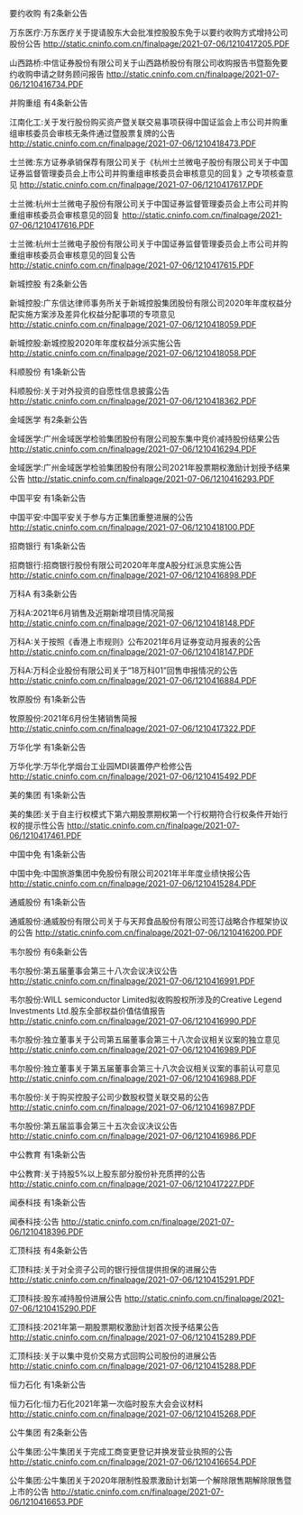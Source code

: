 要约收购 有2条新公告 

万东医疗:万东医疗关于提请股东大会批准控股股东免于以要约收购方式增持公司股份公告 http://static.cninfo.com.cn/finalpage/2021-07-06/1210417205.PDF 

山西路桥:中信证券股份有限公司关于山西路桥股份有限公司收购报告书暨豁免要约收购申请之财务顾问报告 http://static.cninfo.com.cn/finalpage/2021-07-06/1210416734.PDF 

并购重组 有4条新公告 

江南化工:关于发行股份购买资产暨关联交易事项获得中国证监会上市公司并购重组审核委员会审核无条件通过暨股票复牌的公告 http://static.cninfo.com.cn/finalpage/2021-07-06/1210418473.PDF 

士兰微:东方证券承销保荐有限公司关于《杭州士兰微电子股份有限公司关于中国证券监督管理委员会上市公司并购重组审核委员会审核意见的回复》之专项核查意见 http://static.cninfo.com.cn/finalpage/2021-07-06/1210417617.PDF 

士兰微:杭州士兰微电子股份有限公司关于中国证券监督管理委员会上市公司并购重组审核委员会审核意见的回复 http://static.cninfo.com.cn/finalpage/2021-07-06/1210417616.PDF 

士兰微:杭州士兰微电子股份有限公司关于中国证券监督管理委员会上市公司并购重组审核委员会审核意见的回复公告 http://static.cninfo.com.cn/finalpage/2021-07-06/1210417615.PDF 

新城控股 有2条新公告 

新城控股:广东信达律师事务所关于新城控股集团股份有限公司2020年年度权益分配实施方案涉及差异化权益分配事项的专项意见 http://static.cninfo.com.cn/finalpage/2021-07-06/1210418059.PDF 

新城控股:新城控股2020年年度权益分派实施公告 http://static.cninfo.com.cn/finalpage/2021-07-06/1210418058.PDF 

科顺股份 有1条新公告 

科顺股份:关于对外投资的自愿性信息披露公告 http://static.cninfo.com.cn/finalpage/2021-07-06/1210418362.PDF 

金域医学 有2条新公告 

金域医学:广州金域医学检验集团股份有限公司股东集中竞价减持股份结果公告 http://static.cninfo.com.cn/finalpage/2021-07-06/1210416294.PDF 

金域医学:广州金域医学检验集团股份有限公司2021年股票期权激励计划授予结果公告 http://static.cninfo.com.cn/finalpage/2021-07-06/1210416293.PDF 

中国平安 有1条新公告 

中国平安:中国平安关于参与方正集团重整进展的公告 http://static.cninfo.com.cn/finalpage/2021-07-06/1210418100.PDF 

招商银行 有1条新公告 

招商银行:招商银行股份有限公司2020年年度A股分红派息实施公告 http://static.cninfo.com.cn/finalpage/2021-07-06/1210416898.PDF 

万科A 有3条新公告 

万科A:2021年6月销售及近期新增项目情况简报 http://static.cninfo.com.cn/finalpage/2021-07-06/1210418148.PDF 

万科A:关于按照《香港上市规则》公布2021年6月证券变动月报表的公告 http://static.cninfo.com.cn/finalpage/2021-07-06/1210418147.PDF 

万科A:万科企业股份有限公司关于“18万科01”回售申报情况的公告 http://static.cninfo.com.cn/finalpage/2021-07-06/1210416884.PDF 

牧原股份 有1条新公告 

牧原股份:2021年6月份生猪销售简报 http://static.cninfo.com.cn/finalpage/2021-07-06/1210417322.PDF 

万华化学 有1条新公告 

万华化学:万华化学烟台工业园MDI装置停产检修公告 http://static.cninfo.com.cn/finalpage/2021-07-06/1210415492.PDF 

美的集团 有1条新公告 

美的集团:关于自主行权模式下第六期股票期权第一个行权期符合行权条件开始行权的提示性公告 http://static.cninfo.com.cn/finalpage/2021-07-06/1210417461.PDF 

中国中免 有1条新公告 

中国中免:中国旅游集团中免股份有限公司2021年半年度业绩快报公告 http://static.cninfo.com.cn/finalpage/2021-07-06/1210415284.PDF 

通威股份 有1条新公告 

通威股份:通威股份有限公司关于与天邦食品股份有限公司签订战略合作框架协议的公告 http://static.cninfo.com.cn/finalpage/2021-07-06/1210416200.PDF 

韦尔股份 有6条新公告 

韦尔股份:第五届董事会第三十八次会议决议公告 http://static.cninfo.com.cn/finalpage/2021-07-06/1210416991.PDF 

韦尔股份:WILL semiconductor Limited拟收购股权所涉及的Creative Legend Investments Ltd.股东全部权益价值估值报告 http://static.cninfo.com.cn/finalpage/2021-07-06/1210416990.PDF 

韦尔股份:独立董事关于公司第五届董事会第三十八次会议相关议案的独立意见 http://static.cninfo.com.cn/finalpage/2021-07-06/1210416989.PDF 

韦尔股份:独立董事关于第五届董事会第三十八次会议相关议案的事前认可意见 http://static.cninfo.com.cn/finalpage/2021-07-06/1210416988.PDF 

韦尔股份:关于购买控股子公司少数股权暨关联交易的公告 http://static.cninfo.com.cn/finalpage/2021-07-06/1210416987.PDF 

韦尔股份:第五届监事会第三十五次会议决议公告 http://static.cninfo.com.cn/finalpage/2021-07-06/1210416986.PDF 

中公教育 有1条新公告 

中公教育:关于持股5%以上股东部分股份补充质押的公告 http://static.cninfo.com.cn/finalpage/2021-07-06/1210417227.PDF 

闻泰科技 有1条新公告 

闻泰科技:公告 http://static.cninfo.com.cn/finalpage/2021-07-06/1210418396.PDF 

汇顶科技 有4条新公告 

汇顶科技:关于对全资子公司的银行授信提供担保的进展公告 http://static.cninfo.com.cn/finalpage/2021-07-06/1210415291.PDF 

汇顶科技:股东减持股份进展公告 http://static.cninfo.com.cn/finalpage/2021-07-06/1210415290.PDF 

汇顶科技:2021年第一期股票期权激励计划首次授予结果公告 http://static.cninfo.com.cn/finalpage/2021-07-06/1210415289.PDF 

汇顶科技:关于以集中竞价交易方式回购公司股份的进展公告 http://static.cninfo.com.cn/finalpage/2021-07-06/1210415288.PDF 

恒力石化 有1条新公告 

恒力石化:恒力石化2021年第一次临时股东大会会议材料 http://static.cninfo.com.cn/finalpage/2021-07-06/1210415268.PDF 

公牛集团 有2条新公告 

公牛集团:公牛集团关于完成工商变更登记并换发营业执照的公告 http://static.cninfo.com.cn/finalpage/2021-07-06/1210416654.PDF 

公牛集团:公牛集团关于2020年限制性股票激励计划第一个解除限售期解除限售暨上市的公告 http://static.cninfo.com.cn/finalpage/2021-07-06/1210416653.PDF 

